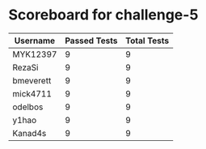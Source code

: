 # Scoreboard for challenge-5
| Username   | Passed Tests | Total Tests |
|------------|--------------|-------------|
| MYK12397 | 9 | 9 |
| RezaSi | 9 | 9 |
| bmeverett | 9 | 9 |
| mick4711 | 9 | 9 |
| odelbos | 9 | 9 |
| y1hao | 9 | 9 |
| Kanad4s | 9 | 9 |
